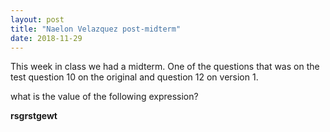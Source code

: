 ```yaml
---
layout: post
title: "Naelon Velazquez post-midterm"
date: 2018-11-29
---
```


This week in class we had a midterm. One of the questions that was on the test question 10 on the original and question 12 on version 1.
<p> what is the value of the following expression?</p>
<b>rsgrstgewt</b>
